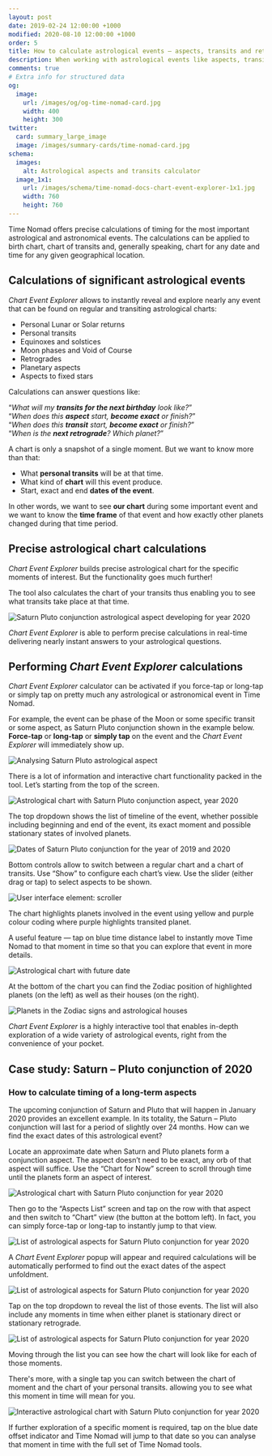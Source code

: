 ```yaml
---
layout: post
date: 2019-02-24 12:00:00 +1000
modified: 2020-08-10 12:00:00 +1000
order: 5
title: How to calculate astrological events — aspects, transits and retrogrades
description: When working with astrological events like aspects, transits and planetary retrogrades, an astrologer often needs to know when does the aspect begins, becomes exact and eventually diminishes.
comments: true
# Extra info for structured data
og:
  image:
    url: /images/og/og-time-nomad-card.jpg
    width: 400
    height: 300
twitter:
  card: summary_large_image
  image: /images/summary-cards/time-nomad-card.jpg
schema:
  images:
    alt: Astrological aspects and transits calculator
  image_1x1:
    url: /images/schema/time-nomad-docs-chart-event-explorer-1x1.jpg
    width: 760
    height: 760
---
```


Time Nomad offers precise calculations of timing for the most important astrological and astronomical events. The calculations can be applied to birth chart, chart of transits and, generally speaking, chart for any date and time for any given geographical location.

<div class="float-clear-hair"></div>

## Calculations of significant astrological events

_Chart Event Explorer_ allows to instantly reveal and explore nearly any event that can be found on regular and transiting astrological charts:

* Personal Lunar or Solar returns
* Personal transits
* Equinoxes and solstices
* Moon phases and Void of Course
* Retrogrades
* Planetary aspects
* Aspects to fixed stars

Calculations can answer questions like:

“_What will my **transits for the next birthday** look like?_”<br />
“_When does this **aspect** start, **become exact** or finish?_”<br />
“_When does this **transit** start, **become exact** or finish?_”<br />
“_When is the **next retrograde**? Which planet?_”

A chart is only a snapshot of a single moment. But we want to know more than that:

* What **personal transits** will be at that time.
* What kind of **chart** will this event produce.
* Start, exact and end **dates of the event**.

In other words, we want to see **our chart** during some important event and we want to know the **time frame** of that event and how exactly other planets changed during that time period.

## Precise astrological chart calculations

_Chart Event Explorer_ builds precise astrological chart for the specific moments of interest. But the functionality goes much further!

The tool also calculates the chart of your transits thus enabling you to see what transits take place at that time.

<img loading="lazy" src="/images/docs/astro-chart-event-explorer-02.jpg" srcset="/images/docs/astro-chart-event-explorer-02.jpg 1x, /images/docs/astro-chart-event-explorer-02@2x.jpg 2x" alt="Saturn Pluto conjunction astrological aspect developing for year 2020">

_Chart Event Explorer_ is able to perform precise calculations in real-time delivering nearly instant answers to your astrological questions.

## Performing _Chart Event Explorer_ calculations

_Chart Event Explorer_ calculator can be activated if you force-tap or long-tap or simply tap on pretty much any astrological or astronomical event in Time Nomad.

For example, the event can be phase of the Moon or some specific transit or some aspect, as Saturn Pluto conjunction shown in the example below. **Force-tap** or **long-tap** or **simply tap** on the event and the _Chart Event Explorer_ will immediately show up. 

<img loading="lazy" src="/images/docs/astro-chart-event-explorer-01.jpg" srcset="/images/docs/astro-chart-event-explorer-01.jpg 1x, /images/docs/astro-chart-event-explorer-01@2x.jpg 2x" alt="Analysing Saturn Pluto astrological aspect">

There is a lot of information and interactive chart functionality packed in the tool. Let’s starting from the top of the screen.

<img loading="lazy" src="/images/docs/astro-chart-event-explorer-03.jpg" srcset="/images/docs/astro-chart-event-explorer-03.jpg 1x, /images/docs/astro-chart-event-explorer-03@2x.jpg 2x" alt="Astrological chart with Saturn Pluto conjunction aspect, year 2020">

The top dropdown shows the list of timeline of the event, whether possible including beginning and end of the event, its exact moment and possible stationary states of involved planets.

<img loading="lazy" src="/images/docs/astro-chart-event-explorer-04.jpg" srcset="/images/docs/astro-chart-event-explorer-04.jpg 1x, /images/docs/astro-chart-event-explorer-04@2x.jpg 2x" alt="Dates of Saturn Pluto conjunction for the year of 2019 and 2020">

Bottom controls allow to switch between a regular chart and a chart of transits. Use “Show” to configure each chart’s view. Use the slider (either drag or tap) to select aspects to be shown.

<img loading="lazy" src="/images/docs/astro-chart-event-explorer-05.jpg" srcset="/images/docs/astro-chart-event-explorer-05.jpg 1x, /images/docs/astro-chart-event-explorer-05@2x.jpg 2x" alt="User interface element: scroller">


The chart highlights planets involved in the event using yellow and purple colour coding where purple highlights transited planet.

A useful feature — tap on blue time distance label to instantly move Time Nomad to that moment in time so that you can explore that event in more details.

<img loading="lazy" src="/images/docs/astro-chart-event-explorer-06.jpg" srcset="/images/docs/astro-chart-event-explorer-06.jpg 1x, /images/docs/astro-chart-event-explorer-06@2x.jpg 2x" alt="Astrological chart with future date">

At the bottom of the chart you can find the Zodiac position of highlighted planets (on the left) as well as their houses (on the right).

<img loading="lazy" src="/images/docs/astro-chart-event-explorer-07.jpg" srcset="/images/docs/astro-chart-event-explorer-07.jpg 1x, /images/docs/astro-chart-event-explorer-07@2x.jpg 2x" alt="Planets in the Zodiac signs and astrological houses">

_Chart Event Explorer_ is a highly interactive tool that enables in-depth exploration of a wide variety of astrological events, right from the convenience of your pocket.

## <a id="calculate-long-term-aspects"></a>Case study: Saturn – Pluto conjunction of 2020
### How to calculate timing of a long-term aspects

The upcoming conjunction of Saturn and Pluto that will happen in January 2020 provides an excellent example. In its totality, the Saturn – Pluto conjunction will last for a period of slightly over 24 months. How can we find the exact dates of this astrological event?

Locate an approximate date when Saturn and Pluto planets form a conjunction aspect. The aspect doesn’t need to be exact, any orb of that aspect will suffice. Use the “Chart for Now” screen to scroll through time until the planets form an aspect of interest.

<img loading="lazy" src="/images/docs/astro-chart-event-explorer-case-01-01.jpg" srcset="/images/docs/astro-chart-event-explorer-case-01-01.jpg 1x, /images/docs/astro-chart-event-explorer-case-01-01@2x.jpg 2x" alt="Astrological chart with Saturn Pluto conjunction for year 2020">

Then go to the “Aspects List” screen and tap on the row with that aspect and then switch to “Chart” view (the button at the bottom left). In fact, you can simply force-tap or long-tap to instantly jump to that view.

<img loading="lazy" src="/images/docs/astro-chart-event-explorer-case-01-02.jpg" srcset="/images/docs/astro-chart-event-explorer-case-01-02.jpg 1x, /images/docs/astro-chart-event-explorer-case-01-02@2x.jpg 2x" alt="List of astrological aspects for Saturn Pluto conjunction for year 2020">

A _Chart Event Explorer_ popup will appear and required calculations will be automatically performed to find out the exact dates of the aspect unfoldment.

<img loading="lazy" src="/images/docs/astro-chart-event-explorer-case-01-03.jpg" srcset="/images/docs/astro-chart-event-explorer-case-01-03.jpg 1x, /images/docs/astro-chart-event-explorer-case-01-03@2x.jpg 2x" alt="List of astrological aspects for Saturn Pluto conjunction for year 2020">

Tap on the top dropdown to reveal the list of those events. The list will also include any moments in time when either planet is stationary direct or stationary retrograde.

<img loading="lazy" src="/images/docs/astro-chart-event-explorer-case-01-04.jpg" srcset="/images/docs/astro-chart-event-explorer-case-01-04.jpg 1x, /images/docs/astro-chart-event-explorer-case-01-04@2x.jpg 2x" alt="List of astrological aspects for Saturn Pluto conjunction for year 2020">

Moving through the list you can see how the chart will look like for each of those moments.

There's more, with a single tap you can switch between the chart of moment and the chart of your personal transits. allowing you to see what this moment in time will mean for you.

<img loading="lazy" src="/images/docs/astro-chart-event-explorer-case-01-05.jpg" srcset="/images/docs/astro-chart-event-explorer-case-01-05.jpg 1x, /images/docs/astro-chart-event-explorer-case-01-05@2x.jpg 2x" alt="Interactive astrological chart with Saturn Pluto conjunction for year 2020">

If further exploration of a specific moment is required, tap on the blue date offset indicator and Time Nomad will jump to that date so you can analyse that moment in time with the full set of Time Nomad tools.